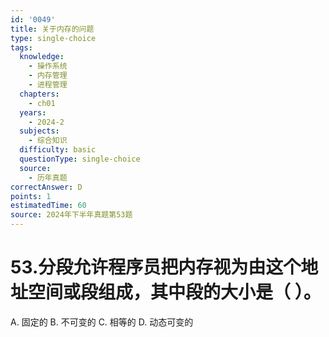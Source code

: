 ```yaml
---
id: '0049'
title: 关于内存的问题
type: single-choice
tags:
  knowledge:
    - 操作系统
    - 内存管理
    - 进程管理
  chapters:
    - ch01
  years:
    - 2024-2
  subjects:
    - 综合知识
  difficulty: basic
  questionType: single-choice
  source:
    - 历年真题
correctAnswer: D
points: 1
estimatedTime: 60
source: 2024年下半年真题第53题
---
```

# 53.分段允许程序员把内存视为由这个地址空间或段组成，其中段的大小是（ ）。

A. 固定的
B. 不可变的
C. 相等的
D. 动态可变的
